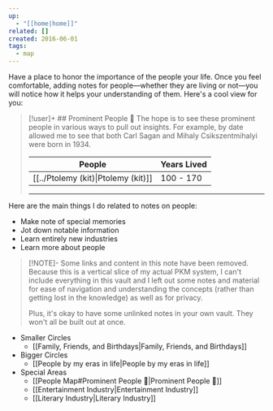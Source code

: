```yaml
---
up:
  - "[[home|home]]"
related: []
created: 2016-06-01
tags:
  - map
---
```

Have a place to honor the importance of the people your life.  Once you feel comfortable, adding notes for people—whether they are living or not—you will notice how it helps your understanding of them.
Here's a cool view for you:

> [!user]+ ## Prominent People 🌋
> The hope is to see these prominent people in various ways to pull out insights. For example, by date allowed me to see that both Carl Sagan and Mihaly Csikszentmihalyi were born in 1934.
> 
>  | People                                    | Years Lived |
> | ----------------------------------------- | ----------- |
> | [[../Ptolemy (kit)\|Ptolemy (kit)]] | 100 - 170   |
> 
> 
> ---
> 

Here are the main things I do related to notes on people:

- Make note of special memories
- Jot down notable information
- Learn entirely new industries
- Learn more about people

> [!NOTE]- Some links and content in this note have been removed.
> Because this is a vertical slice of my actual PKM system, I can't include everything in this vault and I left out some notes and material for ease of navigation and understanding the concepts (rather than getting lost in the knowledge) as well as for privacy. 
>  
> Plus, it's okay to have some unlinked notes in your own vault. They won't all be built out at once.

- Smaller Circles
	- [[Family, Friends, and Birthdays|Family, Friends, and Birthdays]]
- Bigger Circles
	- [[People by my eras in life|People by my eras in life]]
- Special Areas
	- [[People Map#Prominent People 🌋|Prominent People 🌋]]
	- [[Entertainment Industry|Entertainment Industry]]
	- [[Literary Industry|Literary Industry]]



